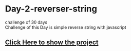 # Day-2-reverser-string
challenge of 30 days <br/>
Challenge of this Day is simple reverse string with javascript
<h2>
<a href="https://othmanekahtal.github.io/Day-2-reverser-string/">Click Here to show the project</a>
</h2>

